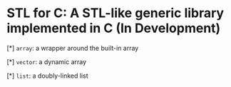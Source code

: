 # STL for C: A STL-like generic library implemented in C (In Development)

[*] `array`: a wrapper around the built-in array

[*] `vector`: a dynamic array

[*] `list`: a doubly-linked list




